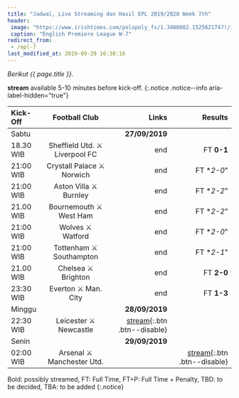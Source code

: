 ```yaml
---
title: "Jadwal, Live Streaming dan Hasil EPL 2019/2020 Week 7th"
header:
 image: "https://www.irishtimes.com/polopoly_fs/1.3486002.1525621747!/image/image.jpg_gen/derivatives/landscape_620/image.jpg"
 caption: "English Premiere League W-7"
redirect_from:
 - /epl-7
last_modified_at: 2019-09-29 16:30:16
---
```

_Berikut {{ page.title }}._

**stream** available 5-10 minutes before kick-off.
{:.notice .notice--info aria-label-hidden="true"}

|Kick-Off|Football Club|Links|Results|
|:---|:---:|---:|---:|
|Sabtu||**27/09/2019**| |
|18.30 WIB|Sheffield Utd. ⚔️ Liverpool FC| end |FT **0-1**|
|21:00 WIB|Crystall Palace ⚔️ Norwich|end|FT **2-0*"|
|21:00 WIB|Aston Villa ⚔️ Burnley|end|FT **2-2*"|
|21.00 WIB|Bournemouth ⚔️ West Ham|end|FT **2-2*"|
|21:00 WIB|Wolves ⚔️ Watford|end|FT **2-0*"|
|21:00 WIB|Tottenham ⚔️ Southampton|end|FT **2-1*"|
|21.00 WIB|Chelsea ⚔️ Brighton|end|FT **2-0**|
|23:30 WIB|Everton ⚔️ Man. City|end|FT **1-3**|
|Minggu||**28/09/2019**| |
|22:30 WIB|Leicester ⚔️ Newcastle|[stream](/lei-new){:.btn .btn--disable}| |
|Senin||**29/09/2019**| |
|02:00 WIB|Arsenal ⚔️ Manchester Utd.||[stream](/mun-ars){:.btn .btn--disable}| |

Bold: possibly streamed, FT: Full Time, FT+P: Full Time + Penalty, TBD: to be decided, TBA: to be added
{:.notice}
